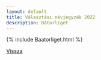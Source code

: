 ```yaml
---
layout: default
title: Választási névjegyzék 2022
description: Bátorliget
---
```


{% include Baatorliget.html %}

[Vissza](./)